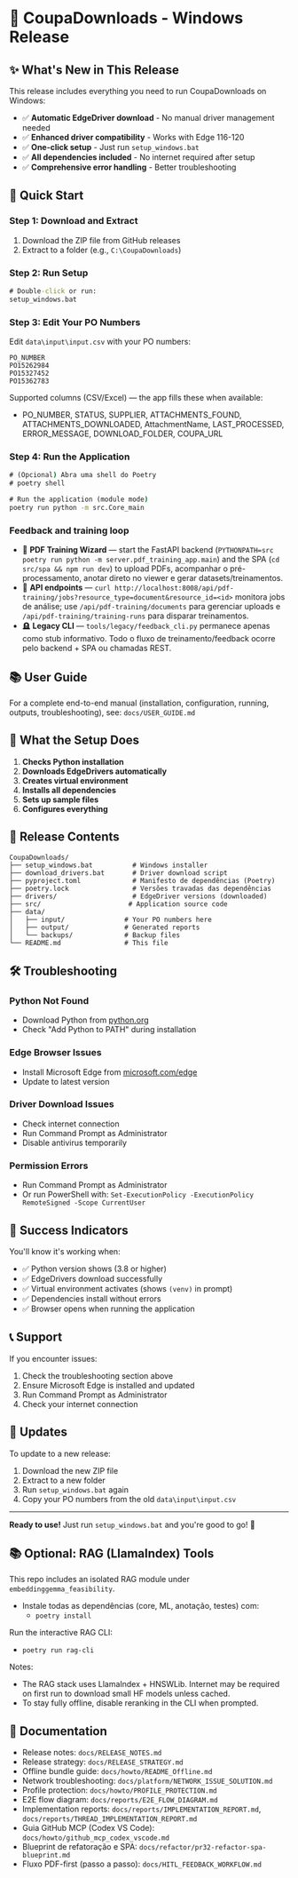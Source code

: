 # 🚀 CoupaDownloads - Windows Release

## ✨ What's New in This Release

This release includes everything you need to run CoupaDownloads on Windows:

- ✅ **Automatic EdgeDriver download** - No manual driver management needed
- ✅ **Enhanced driver compatibility** - Works with Edge 116-120
- ✅ **One-click setup** - Just run `setup_windows.bat`
- ✅ **All dependencies included** - No internet required after setup
- ✅ **Comprehensive error handling** - Better troubleshooting

## 🎯 Quick Start

### Step 1: Download and Extract
1. Download the ZIP file from GitHub releases
2. Extract to a folder (e.g., `C:\CoupaDownloads`)

### Step 2: Run Setup
```cmd
# Double-click or run:
setup_windows.bat
```

### Step 3: Edit Your PO Numbers
Edit `data\input\input.csv` with your PO numbers:
```csv
PO_NUMBER
PO15262984
PO15327452
PO15362783
```

Supported columns (CSV/Excel) — the app fills these when available:
- PO_NUMBER, STATUS, SUPPLIER, ATTACHMENTS_FOUND, ATTACHMENTS_DOWNLOADED,
  AttachmentName, LAST_PROCESSED, ERROR_MESSAGE, DOWNLOAD_FOLDER, COUPA_URL

### Step 4: Run the Application
```cmd
# (Opcional) Abra uma shell do Poetry
# poetry shell

# Run the application (module mode)
poetry run python -m src.Core_main
```

### Feedback and training loop
- 🧭 **PDF Training Wizard** — start the FastAPI backend (`PYTHONPATH=src poetry run python -m server.pdf_training_app.main`) and the SPA (`cd src/spa && npm run dev`) to upload PDFs, acompanhar o pré-processamento, anotar direto no viewer e gerar datasets/treinamentos.
- 📡 **API endpoints** — `curl http://localhost:8008/api/pdf-training/jobs?resource_type=document&resource_id=<id>` monitora jobs de análise; use `/api/pdf-training/documents` para gerenciar uploads e `/api/pdf-training/training-runs` para disparar treinamentos.
- 🪦 **Legacy CLI** — `tools/legacy/feedback_cli.py` permanece apenas como stub informativo. Todo o fluxo de treinamento/feedback ocorre pelo backend + SPA ou chamadas REST.

## 📚 User Guide
For a complete end-to-end manual (installation, configuration, running, outputs, troubleshooting), see:
`docs/USER_GUIDE.md`

## 🔧 What the Setup Does

1. **Checks Python installation**
2. **Downloads EdgeDrivers automatically**
3. **Creates virtual environment**
4. **Installs all dependencies**
5. **Sets up sample files**
6. **Configures everything**

## 📁 Release Contents

```
CoupaDownloads/
├── setup_windows.bat          # Windows installer
├── download_drivers.bat       # Driver download script
├── pyproject.toml             # Manifesto de dependências (Poetry)
├── poetry.lock                # Versões travadas das dependências
├── drivers/                   # EdgeDriver versions (downloaded)
├── src/                      # Application source code
├── data/
│   ├── input/               # Your PO numbers here
│   ├── output/              # Generated reports
│   └── backups/             # Backup files
└── README.md                # This file
```

## 🛠️ Troubleshooting

### Python Not Found
- Download Python from [python.org](https://python.org)
- Check "Add Python to PATH" during installation

### Edge Browser Issues
- Install Microsoft Edge from [microsoft.com/edge](https://www.microsoft.com/edge)
- Update to latest version

### Driver Download Issues
- Check internet connection
- Run Command Prompt as Administrator
- Disable antivirus temporarily

### Permission Errors
- Run Command Prompt as Administrator
- Or run PowerShell with: `Set-ExecutionPolicy -ExecutionPolicy RemoteSigned -Scope CurrentUser`

## 🎉 Success Indicators

You'll know it's working when:
- ✅ Python version shows (3.8 or higher)
- ✅ EdgeDrivers download successfully
- ✅ Virtual environment activates (shows `(venv)` in prompt)
- ✅ Dependencies install without errors
- ✅ Browser opens when running the application

## 📞 Support

If you encounter issues:
1. Check the troubleshooting section above
2. Ensure Microsoft Edge is installed and updated
3. Run Command Prompt as Administrator
4. Check your internet connection

## 🔄 Updates

To update to a new release:
1. Download the new ZIP file
2. Extract to a new folder
3. Run `setup_windows.bat` again
4. Copy your PO numbers from the old `data\input\input.csv`

---

**Ready to use!** Just run `setup_windows.bat` and you're good to go! 🚀

## 📚 Optional: RAG (LlamaIndex) Tools

This repo includes an isolated RAG module under `embeddinggemma_feasibility`.

- Instale todas as dependências (core, ML, anotação, testes) com:
  - `poetry install`

Run the interactive RAG CLI:
- `poetry run rag-cli`

Notes:
- The RAG stack uses LlamaIndex + HNSWLib. Internet may be required on first run to download small HF models unless cached.
- To stay fully offline, disable reranking in the CLI when prompted.

## 📖 Documentation

- Release notes: `docs/RELEASE_NOTES.md`
- Release strategy: `docs/RELEASE_STRATEGY.md`
- Offline bundle guide: `docs/howto/README_Offline.md`
- Network troubleshooting: `docs/platform/NETWORK_ISSUE_SOLUTION.md`
- Profile protection: `docs/howto/PROFILE_PROTECTION.md`
- E2E flow diagram: `docs/reports/E2E_FLOW_DIAGRAM.md`
- Implementation reports: `docs/reports/IMPLEMENTATION_REPORT.md`, `docs/reports/THREAD_IMPLEMENTATION_REPORT.md`
- Guia GitHub MCP (Codex VS Code): `docs/howto/github_mcp_codex_vscode.md`
- Blueprint de refatoração e SPA: `docs/refactor/pr32-refactor-spa-blueprint.md`
- Fluxo PDF-first (passo a passo): `docs/HITL_FEEDBACK_WORKFLOW.md`
